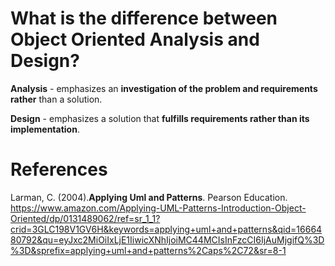 # What is the difference between Object Oriented Analysis and Design? 

**Analysis** - emphasizes an **investigation of the problem and requirements rather** than a solution.

**Design** - emphasizes a solution that **fulfills requirements rather than its implementation**.

# References 
Larman, C. (2004).**Applying Uml and Patterns**. Pearson Education. <https://www.amazon.com/Applying-UML-Patterns-Introduction-Object-Oriented/dp/0131489062/ref=sr_1_1?crid=3GLC198V1GV6H&keywords=applying+uml+and+patterns&qid=1666480792&qu=eyJxc2MiOiIxLjE1IiwicXNhIjoiMC44MCIsInFzcCI6IjAuMjgifQ%3D%3D&sprefix=applying+uml+and+patterns%2Caps%2C72&sr=8-1> 
